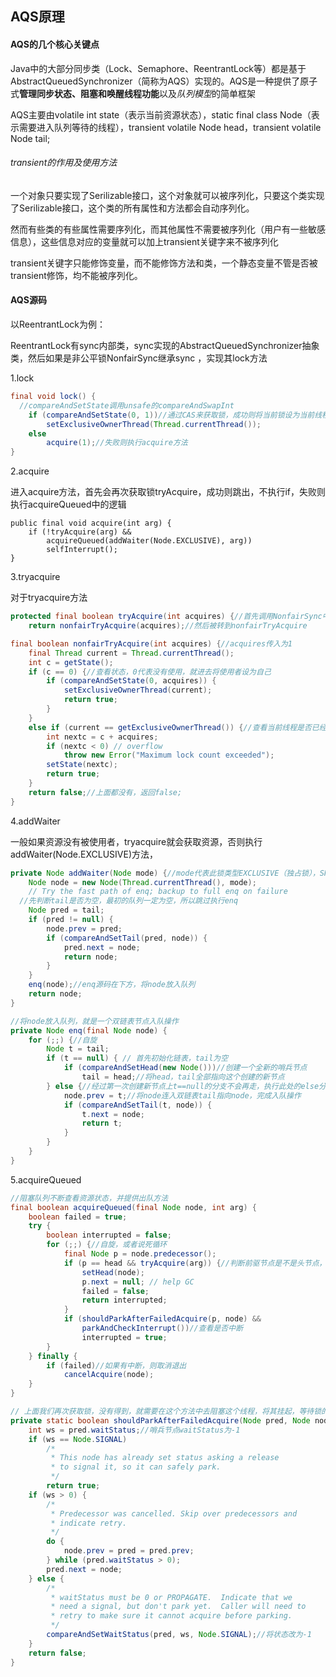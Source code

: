 ## AQS原理

#### AQS的几个核心关键点

Java中的大部分同步类（Lock、Semaphore、ReentrantLock等）都是基于AbstractQueuedSynchronizer（简称为AQS）实现的。AQS是一种提供了原子式**管理同步状态、阻塞和唤醒线程功能**以及*队列模型*的简单框架

AQS主要由volatile int state（表示当前资源状态），static final class Node（表示需要进入队列等待的线程），transient volatile Node head，transient volatile Node tail;

###### transient的作用及使用方法

一个对象只要实现了Serilizable接口，这个对象就可以被序列化，只要这个类实现了Serilizable接口，这个类的所有属性和方法都会自动序列化。

  然而有些类的有些属性需要序列化，而其他属性不需要被序列化（用户有一些敏感信息），这些信息对应的变量就可以加上transient关键字来不被序列化

transient关键字只能修饰变量，而不能修饰方法和类，一个静态变量不管是否被transient修饰，均不能被序列化。

#### AQS源码

以ReentrantLock为例：

ReentrantLock有sync内部类，sync实现的AbstractQueuedSynchronizer抽象类，然后如果是非公平锁NonfairSync继承sync ，实现其lock方法

1.lock

```java
final void lock() {
  //compareAndSetState调用unsafe的compareAndSwapInt
    if (compareAndSetState(0, 1))//通过CAS来获取锁，成功则将当前锁设为当前线程拥有
        setExclusiveOwnerThread(Thread.currentThread());
    else
        acquire(1);//失败则执行acquire方法
}
```

2.acquire

进入acquire方法，首先会再次获取锁tryAcquire，成功则跳出，不执行if，失败则执行acquireQueued中的逻辑

```
public final void acquire(int arg) {
    if (!tryAcquire(arg) &&
        acquireQueued(addWaiter(Node.EXCLUSIVE), arg))
        selfInterrupt();
}
```

3.tryacquire

对于tryacquire方法

```java
protected final boolean tryAcquire(int acquires) {//首先调用NonfairSync中的tryAcquire方法，
    return nonfairTryAcquire(acquires);//然后被转到nonfairTryAcquire
```

```java
final boolean nonfairTryAcquire(int acquires) {//acquires传入为1
    final Thread current = Thread.currentThread();
    int c = getState();
    if (c == 0) {//查看状态，0代表没有使用，就进去将使用者设为自己
        if (compareAndSetState(0, acquires)) {
            setExclusiveOwnerThread(current);
            return true;
        }
    }
    else if (current == getExclusiveOwnerThread()) {//查看当前线程是否已经占用
        int nextc = c + acquires;
        if (nextc < 0) // overflow
            throw new Error("Maximum lock count exceeded");
        setState(nextc);
        return true;
    }
    return false;//上面都没有，返回false;
}
```

4.addWaiter

一般如果资源没有被使用者，tryacquire就会获取资源，否则执行addWaiter(Node.EXCLUSIVE)方法，

```java
private Node addWaiter(Node mode) {//mode代表此锁类型EXCLUSIVE（独占锁），SHARED（共享锁）
    Node node = new Node(Thread.currentThread(), mode);
    // Try the fast path of enq; backup to full enq on failure
  //先判断tail是否为空，最初的队列一定为空，所以跳过执行enq
    Node pred = tail;
    if (pred != null) {
        node.prev = pred;
        if (compareAndSetTail(pred, node)) {
            pred.next = node;
            return node;
        }
    }
    enq(node);//enq源码在下方，将node放入队列
    return node;
}
```

```java
//将node放入队列，就是一个双链表节点入队操作
private Node enq(final Node node) {
    for (;;) {//自旋
        Node t = tail;
        if (t == null) { // 首先初始化链表，tail为空
            if (compareAndSetHead(new Node()))//创建一个全新的哨兵节点
                tail = head;//将head，tail全部指向这个创建的新节点
        } else {//经过第一次创建新节点上t==null的分支不会再走，执行此处的else分支
            node.prev = t;//将node连入双链表tail指向node，完成入队操作
            if (compareAndSetTail(t, node)) {
                t.next = node;
                return t;
            }
        }
    }
}
```

5.acquireQueued 

```java
//阻塞队列不断查看资源状态，并提供出队方法
final boolean acquireQueued(final Node node, int arg) {
    boolean failed = true;
    try {
        boolean interrupted = false;
        for (;;) {//自旋，或者说死循环
            final Node p = node.predecessor();
            if (p == head && tryAcquire(arg)) {//判断前驱节点是不是头节点，第一次为true，再次获取锁成功就更改队列头节点，失败跳出if，执行shouldParkAfterFailedAcquire，然后再次自旋，直到获取到锁
                setHead(node);
                p.next = null; // help GC
                failed = false;
                return interrupted;
            }
            if (shouldParkAfterFailedAcquire(p, node) &&
                parkAndCheckInterrupt())//查看是否中断
                interrupted = true;
        }
    } finally {
        if (failed)//如果有中断，则取消退出
            cancelAcquire(node);
    }
}
```

```java
// 上面我们再次获取锁，没有得到，就需要在这个方法中去阻塞这个线程，将其挂起，等待锁的释放
private static boolean shouldParkAfterFailedAcquire(Node pred, Node node) {
    int ws = pred.waitStatus;//哨兵节点waitStatus为-1
    if (ws == Node.SIGNAL)
        /*
         * This node has already set status asking a release
         * to signal it, so it can safely park.
         */
        return true;
    if (ws > 0) {
        /*
         * Predecessor was cancelled. Skip over predecessors and
         * indicate retry.
         */
        do {
            node.prev = pred = pred.prev;
        } while (pred.waitStatus > 0);
        pred.next = node;
    } else {
        /*
         * waitStatus must be 0 or PROPAGATE.  Indicate that we
         * need a signal, but don't park yet.  Caller will need to
         * retry to make sure it cannot acquire before parking.
         */
        compareAndSetWaitStatus(pred, ws, Node.SIGNAL);//将状态改为-1
    }
    return false;
}
```

